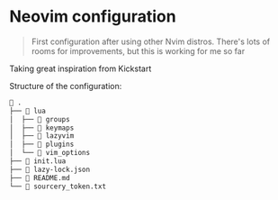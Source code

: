 # Neovim configuration

> First configuration after using other Nvim distros. There's lots of rooms for improvements,
but this is working for me so far

Taking great inspiration from Kickstart

Structure of the configuration:

```bash
 .
├──  lua
│  ├──  groups
│  ├──  keymaps
│  ├──  lazyvim
│  ├──  plugins
│  └──  vim_options
├──  init.lua
├──  lazy-lock.json
├──  README.md
└──  sourcery_token.txt

```
